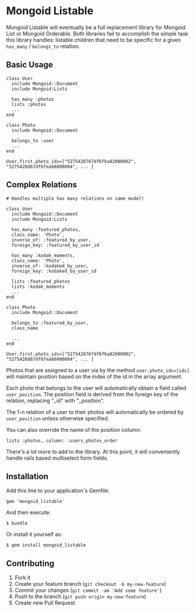 # Mongoid Listable

Mongoid Listable will eventually be a full replacement library for Mongoid List or Mongoid Orderable. Both 
libraries fail to accomplish the simple task this library handles: listable children that need to be specific for a 
given `has_many` / `belongs_to` relation.

## Basic Usage

    class User
      include Mongoid::Document
      include Mongoid:Lists
    
      has_many :photos
      lists :photos
      ...
    end
    
    class Photo
      include Mongoid::Document
      
      belongs_to :user
      ...
    end
    
    User.first.photo_ids=["5275428767df6fba82000002", "5275428d67df6fea66000004", ... ]
    
## Complex Relations

    # Handles multiple has many relations on same model!
    
    class User
      include Mongoid::Document
      include Mongoid:Lists
    
      has_many :featured_photos, 
      class_name: 'Photo', 
      inverse_of: :featured_by_user, 
      foreign_key: :featured_by_user_id
      
      has_many :kodak_moments, 
      class_name: 'Photo', 
      inverse_of: :kodaked_by_user, 
      foreign_key: :kodaked_by_user_id
      
      lists :featured_photos
      lists :kodak_moments
      ...
    end
    
    class Photo
      include Mongoid::Document
      
      belongs_to :featured_by_user, 
      class_name
      
      ...
    end
    
    User.first.photo_ids=["5275428767df6fba82000002", "5275428d67df6fea66000004", ... ]
    
Photos that are assigned to a user via by the method `user.photo_ids=[ids]` will maintain position based on the index
of the id in the array argument.

Each photo that belongs to the user will automatically obtain a field called `user_position`. The position field
is derived from the foreign key of the relation, replacing "_id" with "_position". 

The 1-n relation of a user to their photos will automatically be ordered by `user_position` unless otherwise specified. 

You can also override the name of the position column:

    lists :photos, column: :users_photos_order

There's a lot more to add to the library. At this point, it will conveniently handle rails based multiselect form fields.  

## Installation

Add this line to your application's Gemfile:

    gem 'mongoid_listable'

And then execute:

    $ bundle

Or install it yourself as:

    $ gem install mongoid_listable

## Contributing

1. Fork it
2. Create your feature branch (`git checkout -b my-new-feature`)
3. Commit your changes (`git commit -am 'Add some feature'`)
4. Push to the branch (`git push origin my-new-feature`)
5. Create new Pull Request
